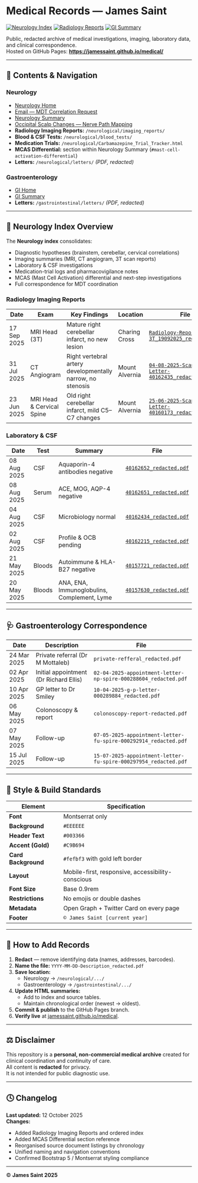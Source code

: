 # Medical Records — James Saint

[![Neurology Index](https://img.shields.io/badge/Neurology-Index-003366?style=for-the-badge)](https://jamessaint.github.io/medical/neurological/)
[![Radiology Reports](https://img.shields.io/badge/Imaging-Reports-003366?style=for-the-badge)](https://jamessaint.github.io/medical/neurological/#imaging-reports)
[![GI Summary](https://img.shields.io/badge/Gastroenterology-Summary-006633?style=for-the-badge)](https://jamessaint.github.io/medical/gastrointestinal/Gastroenterology_Summary.html)

Public, redacted archive of medical investigations, imaging, laboratory data, and clinical correspondence.  
Hosted on GitHub Pages: **https://jamessaint.github.io/medical/**  

---

## 📁 Contents & Navigation

### Neurology
- [Neurology Home](https://jamessaint.github.io/medical/neurological/)
- [Email — MDT Correlation Request](https://jamessaint.github.io/medical/neurological/Email_MDT_Correlation_Request_JamesSaint.html)
- [Neurology Summary](https://jamessaint.github.io/medical/neurological/Neurology_Summary.html)
- [Occipital Scalp Changes — Nerve Path Mapping](https://jamessaint.github.io/medical/neurological/Occipital_Scalp_Changes_Nerve_Path_Mapping.html)
- **Radiology Imaging Reports:** `/neurological/imaging_reports/`
- **Blood & CSF Tests:** `/neurological/blood_tests/`
- **Medication Trials:** `/neurological/Carbamazepine_Trial_Tracker.html`
- **MCAS Differential:** section within Neurology Summary (`#mast-cell-activation-differential`)
- **Letters:** `/neurological/letters/` *(PDF, redacted)*

### Gastroenterology
- [GI Home](https://jamessaint.github.io/medical/gastrointestinal/)
- [GI Summary](https://jamessaint.github.io/medical/gastrointestinal/Gastroenterology_Summary.html)
- **Letters:** `/gastrointestinal/letters/` *(PDF, redacted)*

---

## 🧠 Neurology Index Overview

The **Neurology index** consolidates:
- Diagnostic hypotheses (brainstem, cerebellar, cervical correlations)
- Imaging summaries (MRI, CT angiogram, 3T scan reports)
- Laboratory & CSF investigations
- Medication-trial logs and pharmacovigilance notes
- MCAS (Mast Cell Activation) differential and next-step investigations
- Full correspondence for MDT coordination

### Radiology Imaging Reports
| Date | Exam | Key Findings | Location | File |
|------|------|---------------|-----------|------|
| 17 Sep 2025 | MRI Head (3T) | Mature right cerebellar infarct, no new lesion | Charing Cross | [`Radiology-Report-3T_19092025_redacted.pdf`](https://jamessaint.github.io/medical/neurological/imaging_reports/Radiology-Report-3T_19092025_redacted.pdf) |
| 31 Jul 2025 | CT Angiogram | Right vertebral artery developmentally narrow, no stenosis | Mount Alvernia | [`04-08-2025-Scanned-Letter-40162435_redacted.pdf`](https://jamessaint.github.io/medical/neurological/imaging_reports/04-08-2025-Scanned-Letter-40162435_redacted.pdf) |
| 23 Jun 2025 | MRI Head & Cervical Spine | Old right cerebellar infarct, mild C5–C7 changes | Mount Alvernia | [`25-06-2025-Scanned-Letter-40160173_redacted.pdf`](https://jamessaint.github.io/medical/neurological/imaging_reports/25-06-2025-Scanned-Letter-40160173_redacted.pdf) |

### Laboratory & CSF
| Date | Test | Summary | File |
|------|------|----------|------|
| 08 Aug 2025 | CSF | Aquaporin-4 antibodies negative | [`40162652_redacted.pdf`](https://jamessaint.github.io/medical/neurological/blood_tests/08-08-2025-Scanned-Letter-40162652_redacted.pdf) |
| 08 Aug 2025 | Serum | ACE, MOG, AQP-4 negative | [`40162651_redacted.pdf`](https://jamessaint.github.io/medical/neurological/blood_tests/08-08-2025-Scanned-Letter-40162651_redacted.pdf) |
| 04 Aug 2025 | CSF | Microbiology normal | [`40162434_redacted.pdf`](https://jamessaint.github.io/medical/neurological/blood_tests/04-08-2025-Scanned-Letter-40162434_redacted.pdf) |
| 02 Aug 2025 | CSF | Profile & OCB pending | [`40162215_redacted.pdf`](https://jamessaint.github.io/medical/neurological/blood_tests/02-08-2025-Scanned-Letter-40162215_redacted.pdf) |
| 21 May 2025 | Bloods | Autoimmune & HLA-B27 negative | [`40157721_redacted.pdf`](https://jamessaint.github.io/medical/neurological/blood_tests/21-05-2025-Scanned-Letter-40157721_redacted.pdf) |
| 20 May 2025 | Bloods | ANA, ENA, Immunoglobulins, Complement, Lyme | [`40157630_redacted.pdf`](https://jamessaint.github.io/medical/neurological/blood_tests/20-05-2025-Scanned-Letter-40157630_redacted.pdf) |

---

## 🩺 Gastroenterology Correspondence

| Date | Description | File |
|------|--------------|------|
| 24 Mar 2025 | Private referral (Dr M Mottaleb) | `private-refferal_redacted.pdf` |
| 02 Apr 2025 | Initial appointment (Dr Richard Ellis) | `02-04-2025-appointment-letter-np-spire-000288604_redacted.pdf` |
| 10 Apr 2025 | GP letter to Dr Smiley | `10-04-2025-g-p-letter-000289884_redacted.pdf` |
| 06 May 2025 | Colonoscopy & report | `colonoscopy-report-redacted.pdf` |
| 07 May 2025 | Follow-up | `07-05-2025-appointment-letter-fu-spire-000292914_redacted.pdf` |
| 15 Jul 2025 | Follow-up | `15-07-2025-appointment-letter-fu-spire-000297954_redacted.pdf` |

---

## 🎨 Style & Build Standards

| Element | Specification |
|----------|---------------|
| **Font** | Montserrat only |
| **Background** | `#EEEEEE` |
| **Header Text** | `#003366` |
| **Accent (Gold)** | `#C9B694` |
| **Card Background** | `#fefbf3` with gold left border |
| **Layout** | Mobile-first, responsive, accessibility-conscious |
| **Font Size** | Base 0.9rem |
| **Restrictions** | No emojis or double dashes |
| **Metadata** | Open Graph + Twitter Card on every page |
| **Footer** | `© James Saint [current year]` |

---

## 🧾 How to Add Records

1. **Redact** — remove identifying data (names, addresses, barcodes).  
2. **Name the file:** `YYYY-MM-DD-Description_redacted.pdf`  
3. **Save location:**  
   - Neurology → `/neurological/.../`  
   - Gastroenterology → `/gastrointestinal/.../`  
4. **Update HTML summaries:**  
   - Add to index and source tables.  
   - Maintain chronological order (newest → oldest).  
5. **Commit & publish** to the GitHub Pages branch.  
6. **Verify live** at [jamessaint.github.io/medical](https://jamessaint.github.io/medical/).

---

## ⚖️ Disclaimer

This repository is a **personal, non-commercial medical archive** created for clinical coordination and continuity of care.  
All content is **redacted** for privacy.  
It is not intended for public diagnostic use.

---

## 🕓 Changelog

**Last updated:** 12 October 2025  
**Changes:**  
- Added Radiology Imaging Reports and ordered index  
- Added MCAS Differential section reference  
- Reorganised source document listings by chronology  
- Unified naming and navigation conventions  
- Confirmed Bootstrap 5 / Montserrat styling compliance  

---

© **James Saint 2025**

